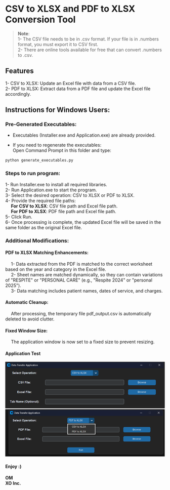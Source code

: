 # CSV to XLSX and PDF to XLSX Conversion Tool

>**Note**:<br>
>1- The CSV file needs to be in .csv format. If your file is in .numbers format, you must export it to CSV first.<br>
>2- There are online tools available for free that can convert .numbers to .csv.

## Features
1- CSV to XLSX: Update an Excel file with data from a CSV file.<br>
2- PDF to XLSX: Extract data from a PDF file and update the Excel file accordingly.

## Instructions for Windows Users:
### Pre-Generated Executables:
* Executables (Installer.exe and Application.exe) are already provided.

* If you need to regenerate the executables:<br>
Open Command Prompt in this folder and type:
```bash
python generate_executables.py
```

### Steps to run program:
1- Run Installer.exe to install all required libraries.<br>
2- Run Application.exe to start the program.<br>
3- Select the desired operation: CSV to XLSX or PDF to XLSX.<br>
4- Provide the required file paths:<br>
&emsp; **For CSV to XLSX**: CSV file path and Excel file path.<br>
&emsp; **For PDF to XLSX**: PDF file path and Excel file path.<br>
5- Click Run.<br>
6- Once processing is complete, the updated Excel file will be saved in the same folder as the original Excel file.<br>

### Additional Modifications:
#### PDF to XLSX Matching Enhancements:
&emsp; 1- Data extracted from the PDF is matched to the correct worksheet based on the year and category in the Excel file.<br>
&emsp; 2- Sheet names are matched dynamically, so they can contain variations of "RESPITE" or "PERSONAL CARE" (e.g., "Respite 2024" or "personal 2025").<br>
&emsp; 3- Data matching includes patient names, dates of service, and charges.<br>

#### Automatic Cleanup:
&emsp; After processing, the temporary file pdf_output.csv is automatically deleted to avoid clutter.<br>

#### Fixed Window Size:
&emsp; The application window is now set to a fixed size to prevent resizing.<br>

#### Application Test
![CSV to XLSX Option](https://github.com/omarmustafa130/csv-data-to-xlsx/blob/main/Assets/Application_test.png)
![PDF to XLSX Option](https://github.com/omarmustafa130/csv-data-to-xlsx/blob/main/Assets/Application_test2.png)



#### Enjoy :)
<b>OM<br><b>
XO Inc.

